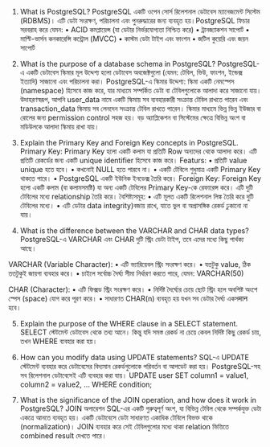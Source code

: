 1.	What is PostgreSQL?
PostgreSQL একটি ওপেন সোর্স রিলেশনাল ডেটাবেস ম্যানেজমেন্ট সিস্টেম (RDBMS)। এটি ডেটা সংরক্ষণ, পরিচালনা এবং পুনরুদ্ধারের জন্য ব্যবহৃত হয়।PostgreSQL ফিচার সরবরাহ করে যেমন:
•	ACID কমপ্লায়েন্স (যা ডেটার নির্ভরযোগ্যতা নিশ্চিত করে)
•	ট্রানজ্যাকশন সাপোর্ট
•	মাল্টি-ভার্সন কনকারেন্সি কন্ট্রোল (MVCC)
•	কাস্টম ডেটা টাইপ এবং ফাংশন
•	জটিল কুয়েরি এবং জয়ন সাপোর্ট



2.	What is the purpose of a database schema in PostgreSQL?
PostgreSQL-এ একটি ডেটাবেস স্কিমার মূল উদ্দেশ্য হলো ডেটাবেস অবজেক্টগুলো (যেমন: টেবিল, ভিউ, ফাংশন, ইন্ডেক্স ইত্যাদি) সাজানো এবং পরিচালনা করা।
PostgreSQL-এ স্কিমার উদ্দেশ্য:
স্কিমা একটি নেমস্পেস (namespace) হিসেবে কাজ করে, যার মাধ্যমে সম্পর্কিত ডেটা বা টেবিলগুলোকে আলাদা করে সাজানো যায়। উদাহরণস্বরূপ, আপনি user_data নামে একটি স্কিমায় সব ব্যবহারকারী সংক্রান্ত টেবিল রাখতে পারেন এবং transaction_data স্কিমায় সব লেনদেন সংক্রান্ত টেবিল রাখতে পারেন।
স্কিমার মাধ্যমে ভিন্ন ভিন্ন ইউজার বা রোলের জন্য permission control সহজ হয়। 
বড় অ্যাপ্লিকেশন বা সিস্টেমের ক্ষেত্রে বিভিন্ন অংশ বা মডিউলকে আলাদা স্কিমায় রাখা যায়।



3.	Explain the Primary Key and Foreign Key concepts in PostgreSQL.
Primary Key:
Primary Key হলো একটি কলাম যা প্রতিটি Row অন্যদের থেকে আলাদা করে। এটি প্রতিটি রেকর্ডের জন্য একটি unique identifier হিসেবে কাজ করে।
Featurs:
•	প্রতিটি value unique হতে হবে।
•	কখনোই NULL হতে পারবে না।
•	একটি টেবিলে শুধুমাত্র একটি Primary Key থাকতে পারে।
•	PostgreSQL একটি ইউনিক ইনডেক্স তৈরি করে।
Foreign Key:
Foreign Key হলো একটি কলাম (বা কলামসমষ্টি) যা অন্য একটি টেবিলের Primary Key-কে রেফারেন্স করে। এটি দুটি টেবিলের মধ্যে relationship তৈরি করে।
বৈশিষ্ট্যসমূহ:
•	এটি মূলত একটি রিলেশনাল লিঙ্ক তৈরি করে দুটি টেবিলের মধ্যে।
•	এটি ডেটার data integrity)বজায় রাখে, যাতে ভুল বা অপ্রাসঙ্গিক রেকর্ড ঢুকানো না যায়।



4.	What is the difference between the VARCHAR and CHAR data types?
PostgreSQL-এ VARCHAR এবং CHAR দুটি স্ট্রিং ডেটা টাইপ, তবে এদের মধ্যে কিছু পার্থক্য আছে।

VARCHAR (Variable Character):
•	এটি ভ্যারিয়েবল স্ট্রিং সংরক্ষণ করে।
•	যতটুকু value, ঠিক ততটুকুই জায়গা ব্যবহার করে।
•	চাইলে সর্বোচ্চ দৈর্ঘ্য সীমা নির্ধারণ করতে পারে, যেমন: VARCHAR(50)

 CHAR (Character):
•	এটি ফিক্সড  স্ট্রিং সংরক্ষণ করে।
•	নির্দিষ্ট দৈর্ঘ্যের চেয়ে ছোট স্ট্রিং হলে অবশিষ্ট অংশে স্পেস (space) যোগ করে পূরণ করে।
•	সাধারণত CHAR(n) ব্যবহৃত হয় যখন সব ডেটার দৈর্ঘ্য একসमान হবে।


5.	Explain the purpose of the WHERE clause in a SELECT statement.
SELECT স্টেটমেন্ট ডেটাবেস থেকে তথ্য আনে। কিন্তু যদি সমস্ত রেকর্ড না চেয়ে কেবল নির্দিষ্ট কিছু রেকর্ড চায়, তখন WHERE ব্যবহার করা হয়।



6.	How can you modify data using UPDATE statements?
SQL-এ UPDATE স্টেটমেন্ট ব্যবহার করে ডেটাবেসের বিদ্যমান রেকর্ডগুলোকে পরিবর্তন বা আপডেট করা হয়। PostgreSQL-সহ সব রিলেশনাল ডেটাবেসেই এটি ব্যবহার করা যায়।
UPDATE user
SET column1 = value1, column2 = value2, ...
WHERE condition;


7.	What is the significance of the JOIN operation, and how does it work in PostgreSQL?
JOIN অপারেশন SQL-এর একটি গুরুত্বপূর্ণ অংশ, যা বিভিন্ন টেবিল থেকে সম্পর্কযুক্ত ডেটা একত্রে আনতে ব্যবহৃত হয়। একটি ডেটাবেসে ডেটা সাধারণত একাধিক টেবিলে বিভক্ত থাকে (normalization)।
JOIN ব্যবহার করে  সেই টেবিলগুলোর মধ্যে থাকা relation ভিত্তিতে combined result দেখতে পারে।







